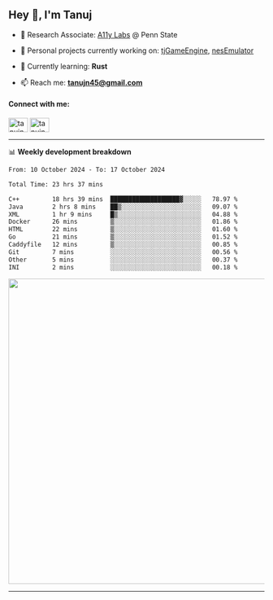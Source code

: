 <h2>Hey 👋, I'm Tanuj</h2>

- 🔬 Research Associate: [A11y Labs](https://a11y.ist.psu.edu/) @ Penn State 

- 🔭 Personal projects currently working on: [tjGameEngine](https://github.com/tanujn45/tjGameEngine), [nesEmulator](https://github.com/tanujn45/nesEmulator)

- 🌱 Currently learning: **Rust**

- 📫 Reach me: **tanujn45@gmail.com**

<h4 align="left">Connect with me:</h4>
<p align="left">
<a href="https://twitter.com/tanujn45" target="blank"><img align="center" src="https://raw.githubusercontent.com/rahuldkjain/github-profile-readme-generator/master/src/images/icons/Social/twitter.svg" alt="tanujn45" height="28" width="38" /></a>
<a href="https://linkedin.com/in/tanujn45" target="blank"><img align="center" src="https://raw.githubusercontent.com/rahuldkjain/github-profile-readme-generator/master/src/images/icons/Social/linked-in-alt.svg" alt="tanujn45" height="28" width="38" /></a>
</p>

-------

📊 **Weekly development breakdown**
<!--START_SECTION:waka-->

```txt
From: 10 October 2024 - To: 17 October 2024

Total Time: 23 hrs 37 mins

C++         18 hrs 39 mins  ███████████████████▓░░░░░   78.97 %
Java        2 hrs 8 mins    ██▒░░░░░░░░░░░░░░░░░░░░░░   09.07 %
XML         1 hr 9 mins     █▒░░░░░░░░░░░░░░░░░░░░░░░   04.88 %
Docker      26 mins         ▒░░░░░░░░░░░░░░░░░░░░░░░░   01.86 %
HTML        22 mins         ▒░░░░░░░░░░░░░░░░░░░░░░░░   01.60 %
Go          21 mins         ▒░░░░░░░░░░░░░░░░░░░░░░░░   01.52 %
Caddyfile   12 mins         ▒░░░░░░░░░░░░░░░░░░░░░░░░   00.85 %
Git         7 mins          ░░░░░░░░░░░░░░░░░░░░░░░░░   00.56 %
Other       5 mins          ░░░░░░░░░░░░░░░░░░░░░░░░░   00.37 %
INI         2 mins          ░░░░░░░░░░░░░░░░░░░░░░░░░   00.18 %
```

<!--END_SECTION:waka-->

<img src="https://wakatime.com/share/@018e9abd-1aa4-4aa6-9db7-5ca3b999e810/4650b67a-98aa-46b4-b598-3d8a2451f0df.svg" width="600"/>

-------
